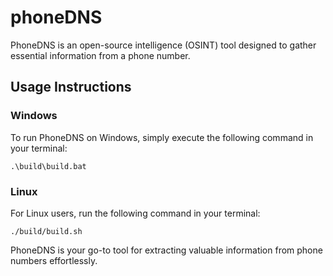 # phoneDNS
PhoneDNS is an open-source intelligence (OSINT) tool designed to gather essential information from a phone number.

## Usage Instructions

### Windows
  To run PhoneDNS on Windows, simply execute the following command in your terminal: 
  ```
  .\build\build.bat
  ```

### Linux
  For Linux users, run the following command in your terminal:
  ```
  ./build/build.sh
  ```

PhoneDNS is your go-to tool for extracting valuable information from phone numbers effortlessly.